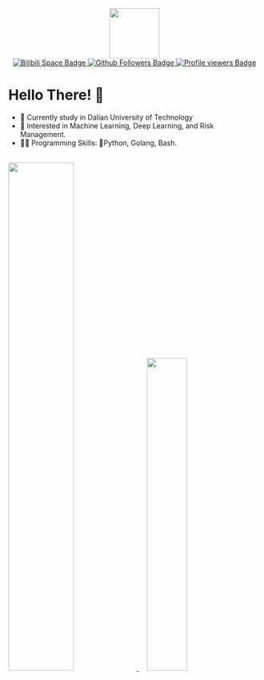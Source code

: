 <div id="header" align="center">
  <img src="https://i.giphy.com/media/v1.Y2lkPTc5MGI3NjExMXo0eTlhcmk2b3ZpbGszbTV2dmpnOWQ3M2k3a21mOWVhNGVkenR6ZiZlcD12MV9pbnRlcm5hbF9naWZfYnlfaWQmY3Q9Zw/NVYqYk27SdxRe/giphy.gif" width="100"/>
</div>

<div id="badges" align="center">
    <a href="https://space.bilibili.com/384879531">
        <img src="https://img.shields.io/badge/M1andy-B站-blue?style=for-the-badge" alt="Bilibili Space Badge">
    </a>
    <a href="https://github.com/M1andy">
        <img src="https://img.shields.io/github/followers/M1andy?style=for-the-badge" alt="Github Followers Badge">
    </a>
    <a href>
        <img src="https://komarev.com/ghpvc/?username=M1andy&style=for-the-badge" alt="Profile viewers Badge">
    </a>
</div>

# Hello There! 👋

- 📖 Currently study in Dalian University of Technology
- 🌟 Interested in Machine Learning, Deep Learning, and Risk Management.
- 👨‍💻 Programming Skills: 🐍Python, Golang, Bash.


<!-- <div id="repo" align="center">
    <a href="https://github.com/M1andy/adc">
        <img style="height: auto; width: 50%" src="https://github-readme-stats.vercel.app/api/pin/?username=M1andy&repo=adc&show_owner=true">
    </a>
</div> -->

<br>

<div id="stats" class="container">
    <a href="https://github.com/M1andy">
        <img style="height: auto; width: 51%" src="https://github-readme-stats.vercel.app/api?username=M1andy">
    </a>
&nbsp;
&nbsp;
    <a href="https://github.com/M1andy">
        <img style="height: auto; width: 40%" src="https://github-readme-stats.vercel.app/api/top-langs/?username=M1andy&layout=compact&hide=html,javascript,scss,css,java,c++,liquid">
    </a>
</div>
